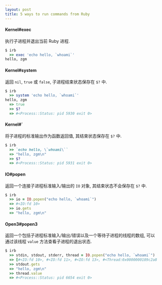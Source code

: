 ```yaml
---
layout: post
title: 5 ways to run commands from Ruby
---
```


#### Kernel#exec

执行子进程并退出当前 Ruby 进程.

```ruby
$ irb
  >> exec 'echo hello, `whoami`'
hello, zgm
```

#### Kernel#system

返回 `nil`, `true` 或 `false`, 子进程结束状态保存在 `$?` 中.

```ruby
$ irb
  >> system 'echo hello, `whoami`'
hello, zgm
  => true
  >> $?
  => #<Process::Status: pid 5930 exit 0>
```

#### Kernel#`

将子进程的标准输出作为函数返回值, 其结束状态保存在 `$?` 中.

```ruby
$ irb
  >> `echo hello, \`whoami\``
  => "hello, zgm\n"
  >> $?
  => #<Process::Status: pid 5931 exit 0>
```

#### IO#popen

返回一个连接子进程标准输入/输出的 `IO` 对象, 其结束状态不会保存在 `$?` 中.

```ruby
$ irb
  >> io = IO.popen("echo hello, `whoami`")
  => #<IO:fd 10>
  >> io.gets
  => "hello, zgm\n"
```

#### Open3#popen3

返回一个包括子进程标准输入/输出/错误以及一个等待子进程的线程的数组, 可以通过该线程 `value` 方法查看子进程的退出状态.

```ruby
$ irb
  >> stdin, stdout, stderr, thread = IO.popen("echo hello, `whoami`")
  => [#<IO:fd 10>, #<IO:fd 11>, #<IO:fd 13>, #<Thread:0x0000000189c2a8 run>]
  >> stdout.gets
  => "hello, zgm\n"
  >> thread.value
  => #<Process::Status: pid 6654 exit 0>
```
